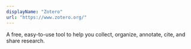 ```yaml
---
displayName: "Zotero"
url: "https://www.zotero.org/"
---
```


A free, easy-to-use tool to help you collect, organize, annotate, cite, and share research.

